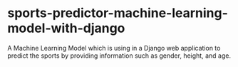 # sports-predictor-machine-learning-model-with-django
A Machine Learning Model which is using in a Django web application to predict the sports by providing information such as gender, height, and age. 
